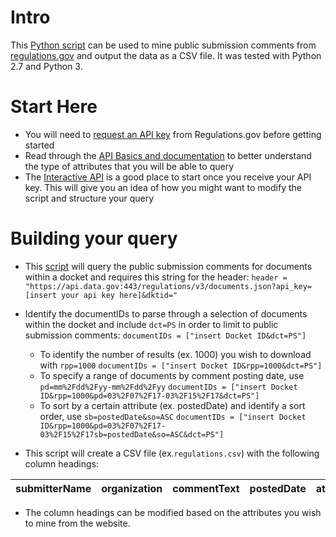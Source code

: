 # Intro
This [Python script](https://github.com/BCDigSchol/rgov-data-mining/blob/master/scrape.py) can be used to mine public submission comments from [regulations.gov](https://www.regulations.gov/) and output the data as a CSV file. It was tested with Python 2.7 and Python 3.


# Start Here
- You will need to [request an API key](https://regulationsgov.github.io/developers/) from Regulations.gov before getting started
- Read through the [API Basics and documentation](https://regulationsgov.github.io/developers/basics/) to better understand the type of attributes that you will be able to query
- The [Interactive API](https://regulationsgov.github.io/developers/console/) is a good place to start once you receive your API key. This will give you an idea of how you might want to modify the script and structure your query


# Building your query
- This [script](https://github.com/BCDigSchol/rgov-data-mining/blob/master/scrape.py) will query the public submission comments for documents within a docket and requires this string for the header:
  `header = "https://api.data.gov:443/regulations/v3/documents.json?api_key=[insert your api key here]&dktid="`
- Identify the documentIDs to parse through a selection of documents within the docket and include `dct=PS` in order to limit to public submission comments:
  `documentIDs = ["insert Docket ID&dct=PS"]`
  - To identify the number of results (ex. 1000) you wish to download with `rpp=1000`
  `documentIDs = ["insert Docket ID&rpp=1000&dct=PS"]`
  - To specify a range of documents by comment posting date, use `pd=mm%2Fdd%2Fyy-mm%2Fdd%2Fyy`
  `documentIDs = ["insert Docket ID&rpp=1000&pd=03%2F07%2F17-03%2F15%2F17&dct=PS"]`
  - To sort by a certain attribute (ex. postedDate) and identify a sort order, use `sb=postedDate&so=ASC`
  `documentIDs = ["insert Docket ID&rpp=1000&pd=03%2F07%2F17-03%2F15%2F17sb=postedDate&so=ASC&dct=PS"]`  

- This script will create a CSV file (ex.`regulations.csv`) with the following column headings:

| submitterName | organization | commentText | postedDate | attachmentCount |
--- | --- | --- | --- | --- |

- The column headings can be modified based on the attributes you wish to mine from the website.

